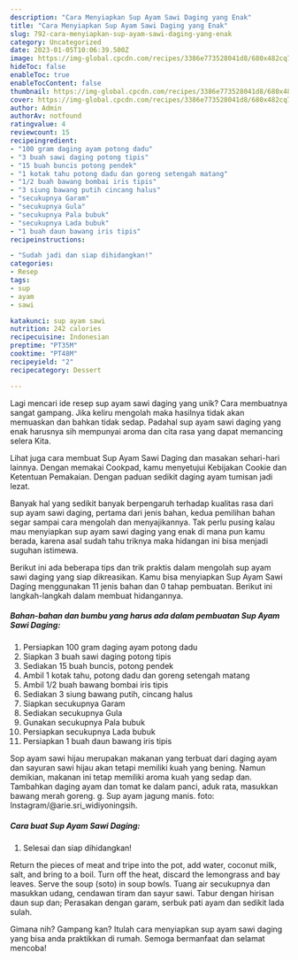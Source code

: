 ```yaml
---
description: "Cara Menyiapkan Sup Ayam Sawi Daging yang Enak"
title: "Cara Menyiapkan Sup Ayam Sawi Daging yang Enak"
slug: 792-cara-menyiapkan-sup-ayam-sawi-daging-yang-enak
category: Uncategorized
date: 2023-01-05T10:06:39.500Z
image: https://img-global.cpcdn.com/recipes/3386e773528041d8/680x482cq70/sup-ayam-sawi-daging-foto-resep-utama.jpg
hideToc: false
enableToc: true
enableTocContent: false
thumbnail: https://img-global.cpcdn.com/recipes/3386e773528041d8/680x482cq70/sup-ayam-sawi-daging-foto-resep-utama.jpg
cover: https://img-global.cpcdn.com/recipes/3386e773528041d8/680x482cq70/sup-ayam-sawi-daging-foto-resep-utama.jpg
author: Admin
authorAv: notfound
ratingvalue: 4
reviewcount: 15
recipeingredient:
- "100 gram daging ayam potong dadu"
- "3 buah sawi daging potong tipis"
- "15 buah buncis potong pendek"
- "1 kotak tahu potong dadu dan goreng setengah matang"
- "1/2 buah bawang bombai iris tipis"
- "3 siung bawang putih cincang halus"
- "secukupnya Garam"
- "secukupnya Gula"
- "secukupnya Pala bubuk"
- "secukupnya Lada bubuk"
- "1 buah daun bawang iris tipis"
recipeinstructions:

- "Sudah jadi dan siap dihidangkan!"
categories:
- Resep
tags:
- sup
- ayam
- sawi

katakunci: sup ayam sawi 
nutrition: 242 calories
recipecuisine: Indonesian
preptime: "PT35M"
cooktime: "PT48M"
recipeyield: "2"
recipecategory: Dessert

---
```





Lagi mencari ide resep sup ayam sawi daging yang unik? Cara membuatnya sangat gampang. Jika keliru mengolah maka hasilnya tidak akan memuaskan dan bahkan tidak sedap. Padahal sup ayam sawi daging yang enak harusnya sih mempunyai aroma dan cita rasa yang dapat memancing selera Kita.





Lihat juga cara membuat Sup Ayam Sawi Daging dan masakan sehari-hari lainnya. Dengan memakai Cookpad, kamu menyetujui Kebijakan Cookie dan Ketentuan Pemakaian. Dengan paduan sedikit daging ayam tumisan jadi lezat.

Banyak hal yang sedikit banyak berpengaruh terhadap kualitas rasa dari sup ayam sawi daging, pertama dari jenis bahan, kedua pemilihan bahan segar sampai cara mengolah dan menyajikannya. Tak perlu pusing kalau mau menyiapkan sup ayam sawi daging yang enak di mana pun kamu berada, karena asal sudah tahu triknya maka hidangan ini bisa menjadi suguhan istimewa.






Berikut ini ada beberapa tips dan trik praktis dalam mengolah sup ayam sawi daging yang siap dikreasikan. Kamu bisa menyiapkan Sup Ayam Sawi Daging menggunakan 11 jenis bahan dan 0 tahap pembuatan. Berikut ini langkah-langkah dalam membuat hidangannya.

<!--inarticleads1-->

##### Bahan-bahan dan bumbu yang harus ada dalam pembuatan Sup Ayam Sawi Daging:

1. Persiapkan 100 gram daging ayam potong dadu
1. Siapkan 3 buah sawi daging potong tipis
1. Sediakan 15 buah buncis, potong pendek
1. Ambil 1 kotak tahu, potong dadu dan goreng setengah matang
1. Ambil 1/2 buah bawang bombai iris tipis
1. Sediakan 3 siung bawang putih, cincang halus
1. Siapkan secukupnya Garam
1. Sediakan secukupnya Gula
1. Gunakan secukupnya Pala bubuk
1. Persiapkan secukupnya Lada bubuk
1. Persiapkan 1 buah daun bawang iris tipis


Sop ayam sawi hijau merupakan makanan yang terbuat dari daging ayam dan sayuran sawi hijau akan tetapi memiliki kuah yang bening. Namun demikian, makanan ini tetap memiliki aroma kuah yang sedap dan. Tambahkan daging ayam dan tomat ke dalam panci, aduk rata, masukkan bawang merah goreng. g. Sup ayam jagung manis. foto: Instagram/@arie.sri_widiyoningsih. 

<!--inarticleads2-->

##### Cara buat Sup Ayam Sawi Daging:


1. Selesai dan siap dihidangkan!

Return the pieces of meat and tripe into the pot, add water, coconut milk, salt, and bring to a boil. Turn off the heat, discard the lemongrass and bay leaves. Serve the soup (soto) in soup bowls. Tuang air secukupnya dan masukkan udang, cendawan tiram dan sayur sawi. Tabur dengan hirisan daun sup dan; Perasakan dengan garam, serbuk pati ayam dan sedikit lada sulah. 

Gimana nih? Gampang kan? Itulah cara menyiapkan sup ayam sawi daging yang bisa anda praktikkan di rumah. Semoga bermanfaat dan selamat mencoba!
